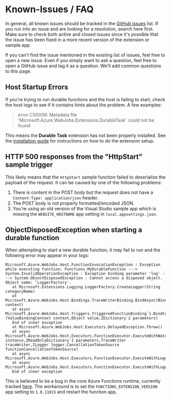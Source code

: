 # Known-Issues / FAQ
In general, all known issues should be tracked in the [GitHub issues](https://github.com/Azure/azure-functions-durable-extension/issues) list. If you run into an issue and are looking for a resolution, search here first. Make sure to check both active and closed issues since it's possible that the issue has been fixed in a more recent version of the extension or sample app.

If you can't find the issue mentioned in the existing list of issues, feel free to open a new issue. Even if you simply want to ask a question, feel free to open a GitHub issue and tag it as a question. We'll add common questions to this page.

## Host Startup Errors
If you're trying to run durable functions and the host is failing to start, check the host logs to see if it contains hints about the problem. A few examples:

> error CS0006: Metadata file 'Microsoft.Azure.WebJobs.Extensions.DurableTask' could not be found

This means the **Durable Task** extension has not been properly installed. See the [installation guide](./installation.md) for instructions on how to do the extension setup.

## HTTP 500 responses from the "HttpStart" sample trigger
This likely means that the `HttpStart` sample function failed to deserialize the payload of the request. It can be caused by one of the following problems:
1. There is content in the POST body but the request does not have a `Content-Type: application/json` header.
2. The POST body is not properly formatted/encoded JSON.
3. You're using an old version of the Visual Studio sample app which is missing the `WEBSITE_HOSTNAME` app setting in `local.appsettings.json`.

## ObjectDisposedException when starting a durable function
When attempting to start a new durable function, it may fail to run and the following error may appear in your logs:

```
Microsoft.Azure.WebJobs.Host.FunctionInvocationException : Exception while executing function: Functions.MyDurableFunction ---> System.InvalidOperationException : Exception binding parameter 'log' ---> System.ObjectDisposedException : Cannot access a disposed object.
Object name: 'LoggerFactory'.
   at Microsoft.Extensions.Logging.LoggerFactory.CreateLogger(String categoryName)
   at Microsoft.Azure.WebJobs.Host.Bindings.TraceWriterBinding.BindAsync(BindingContext context)
   at async Microsoft.Azure.WebJobs.Host.Triggers.TriggeredFunctionBinding`1.BindCoreAsync[TTriggerValue](ValueBindingContext context,Object value,IDictionary`2 parameters) 
   End of inner exception
   at Microsoft.Azure.WebJobs.Host.Executors.DelayedException.Throw()
   at async Microsoft.Azure.WebJobs.Host.Executors.FunctionExecutor.ExecuteWithWatchersAsync(IFunctionInstance instance,IReadOnlyDictionary`2 parameters,TraceWriter traceWriter,ILogger logger,CancellationTokenSource functionCancellationTokenSource)
   at async Microsoft.Azure.WebJobs.Host.Executors.FunctionExecutor.ExecuteWithLoggingAsync(??)
   at async Microsoft.Azure.WebJobs.Host.Executors.FunctionExecutor.ExecuteWithLoggingAsync(??) 
   End of inner exception
```

This is believed to be a bug in the core Azure Functions runtime, currently tracked [here](https://github.com/Azure/azure-webjobs-sdk-script/issues/1690). The workaround is to set the `FUNCTIONS_EXTENSION_VERSION` app setting to `1.0.11015` and restart the function app.